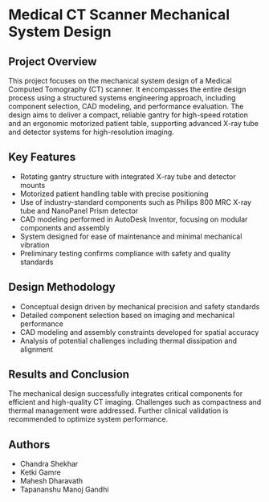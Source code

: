 # Medical CT Scanner Mechanical System Design

## Project Overview
This project focuses on the mechanical system design of a Medical Computed Tomography (CT) scanner. It encompasses the entire design process using a structured systems engineering approach, including component selection, CAD modeling, and performance evaluation. The design aims to deliver a compact, reliable gantry for high-speed rotation and an ergonomic motorized patient table, supporting advanced X-ray tube and detector systems for high-resolution imaging.

## Key Features
- Rotating gantry structure with integrated X-ray tube and detector mounts
- Motorized patient handling table with precise positioning
- Use of industry-standard components such as Philips 800 MRC X-ray tube and NanoPanel Prism detector
- CAD modeling performed in AutoDesk Inventor, focusing on modular components and assembly
- System designed for ease of maintenance and minimal mechanical vibration
- Preliminary testing confirms compliance with safety and quality standards

## Design Methodology
- Conceptual design driven by mechanical precision and safety standards
- Detailed component selection based on imaging and mechanical performance
- CAD modeling and assembly constraints developed for spatial accuracy
- Analysis of potential challenges including thermal dissipation and alignment

## Results and Conclusion
The mechanical design successfully integrates critical components for efficient and high-quality CT imaging. Challenges such as compactness and thermal management were addressed. Further clinical validation is recommended to optimize system performance.

## Authors
- Chandra Shekhar
- Ketki Gamre
- Mahesh Dharavath
- Tapananshu Manoj Gandhi
